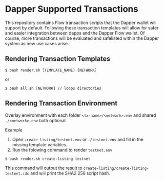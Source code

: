 # Dapper Supported Transactions

This repository contains Flow transaction scripts that the Dapper wallet will support by default. Following these transaction templates will allow for safer and easier integration between dapps and the Dapper Flow wallet. Of course, more transactions will be evaluated and safelisted within the Dapper system as new use cases arise.

## Rendering Transaction Templates

```shell
$ bash render.sh [TEMPLATE_NAME] [NETWORK]
```
or
```shell
$ bash all.sh [NETWORK] // loops directories
```

## Rendering Transaction Environment

Overlay environment with each folder `<tx-name>/<network>.env` and shared `./<network>.env` both optional

Example 
1. Open `create-listing/testnet.env` or `./testnet.env` and fill in the missing template variables.
2. Run the folowing command to render `testnet.env`
```shell
$ bash render.sh create-listing testnet
```
This command will output the result to `create-listing/create-listing-testnet.cdc` and will print the SHA2 256 script hash.
